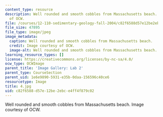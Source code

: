 ```yaml
---
content_type: resource
description: Well rounded and smooth cobbles from Massachusetts beach. Image courtesy
  of OCW.
file: /courses/12-110-sedimentary-geology-fall-2004/c82f6588d57e12be2ebce4ff4f879c02_4.jpg
file_size: 47895
file_type: image/jpeg
image_metadata:
  caption: Well rounded and smooth cobbles from Massachusetts beach.
  credit: Image courtesy of OCW.
  image-alt: Well rounded and smooth cobbles from Massachusetts beach.
learning_resource_types: []
license: https://creativecommons.org/licenses/by-nc-sa/4.0/
ocw_type: OCWImage
parent_title: 'Image Gallery: Lab 2'
parent_type: CourseSection
parent_uid: 1e6e9890-5931-e35b-0daa-156596c40ce6
resourcetype: Image
title: 4.jpg
uid: c82f6588-d57e-12be-2ebc-e4ff4f879c02
---
```

Well rounded and smooth cobbles from Massachusetts beach. Image courtesy of OCW.